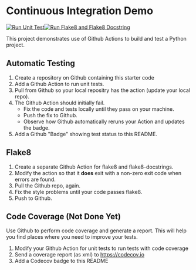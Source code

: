 

Continuous Integration Demo
===========================
[![Run Unit Test](https://github.com/SunthornK/ci-demo/actions/workflows/python-app.yml/badge.svg)](https://github.com/SunthornK/ci-demo/actions/workflows/python-app.yml)[![Run Flake8 and Flake8 Docstring](https://github.com/SunthornK/ci-demo/actions/workflows/style-checking.yml/badge.svg)](https://github.com/SunthornK/ci-demo/actions/workflows/style-checking.yml)

This project demonstrates use of Github Actions to build and test a Python project.  

## Automatic Testing

1. Create a repository on Github containing this starter code
2. Add a Github Action to run unit tests.
3. Pull from Github so your local repositry has the action (update your local repo).
4. The Github Action should initially fail.
   - Fix the code and tests locally until they pass on your machine.
   - Push the fix to Github.
   - Observe how Github automatically reruns your Action and updates the badge.
5. Add a Github "Badge" showing test status to this README.


## Flake8

1. Create a separate Github Action for flake8 and flake8-docstrings.
2. Modify the action so that it **does** exit with a non-zero exit code when errors are found.
3. Pull the Github repo, again.
4. Fix the style problems until your code passes flake8.
5. Push to Github.

## Code Coverage (Not Done Yet)

Use Github to perform code coverage and generate a report.
This will help you find places where you need to improve your tests.

1. Modify your Github Action for unit tests to run tests with code coverage
2. Send a coverage report (as xml) to <https://codecov.io>
3. Add a Codecov badge to this README


